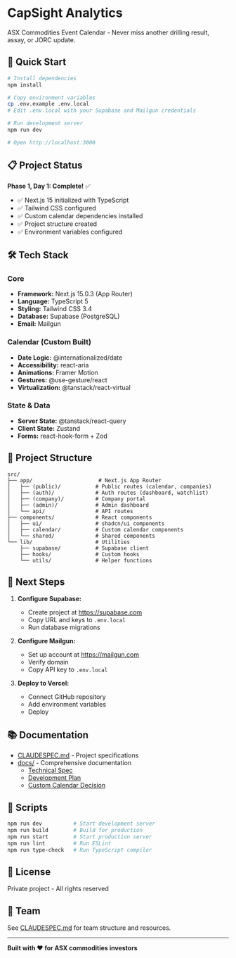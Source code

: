 # CapSight Analytics

ASX Commodities Event Calendar - Never miss another drilling result, assay, or JORC update.

## 🚀 Quick Start

```bash
# Install dependencies
npm install

# Copy environment variables
cp .env.example .env.local
# Edit .env.local with your Supabase and Mailgun credentials

# Run development server
npm run dev

# Open http://localhost:3000
```

## 📋 Project Status

**Phase 1, Day 1: Complete!** ✅

- ✅ Next.js 15 initialized with TypeScript
- ✅ Tailwind CSS configured
- ✅ Custom calendar dependencies installed
- ✅ Project structure created
- ✅ Environment variables configured

## 🛠️ Tech Stack

### Core
- **Framework:** Next.js 15.0.3 (App Router)
- **Language:** TypeScript 5
- **Styling:** Tailwind CSS 3.4
- **Database:** Supabase (PostgreSQL)
- **Email:** Mailgun

### Calendar (Custom Built)
- **Date Logic:** @internationalized/date
- **Accessibility:** react-aria
- **Animations:** Framer Motion
- **Gestures:** @use-gesture/react
- **Virtualization:** @tanstack/react-virtual

### State & Data
- **Server State:** @tanstack/react-query
- **Client State:** Zustand
- **Forms:** react-hook-form + Zod

## 📁 Project Structure

```
src/
├── app/                     # Next.js App Router
│   ├── (public)/           # Public routes (calendar, companies)
│   ├── (auth)/             # Auth routes (dashboard, watchlist)
│   ├── (company)/          # Company portal
│   ├── (admin)/            # Admin dashboard
│   └── api/                # API routes
├── components/             # React components
│   ├── ui/                 # shadcn/ui components
│   ├── calendar/           # Custom calendar components
│   └── shared/             # Shared components
└── lib/                    # Utilities
    ├── supabase/           # Supabase client
    ├── hooks/              # Custom hooks
    └── utils/              # Helper functions
```

## 🎯 Next Steps

1. **Configure Supabase:**
   - Create project at https://supabase.com
   - Copy URL and keys to `.env.local`
   - Run database migrations

2. **Configure Mailgun:**
   - Set up account at https://mailgun.com
   - Verify domain
   - Copy API key to `.env.local`

3. **Deploy to Vercel:**
   - Connect GitHub repository
   - Add environment variables
   - Deploy

## 📚 Documentation

- [CLAUDESPEC.md](CLAUDESPEC.md) - Project specifications
- [docs/](docs/) - Comprehensive documentation
  - [Technical Spec](docs/05-DEVELOPMENT/TECHNICALSPEC.md)
  - [Development Plan](docs/05-DEVELOPMENT/DevelopmentPlan.md)
  - [Custom Calendar Decision](docs/02-ARCHITECTURE/TechnicalDecision-CustomCalendar.md)

## 🧪 Scripts

```bash
npm run dev          # Start development server
npm run build        # Build for production
npm run start        # Start production server
npm run lint         # Run ESLint
npm run type-check   # Run TypeScript compiler
```

## 📝 License

Private project - All rights reserved

## 🤝 Team

See [CLAUDESPEC.md](CLAUDESPEC.md) for team structure and resources.

---

**Built with ❤️ for ASX commodities investors**
